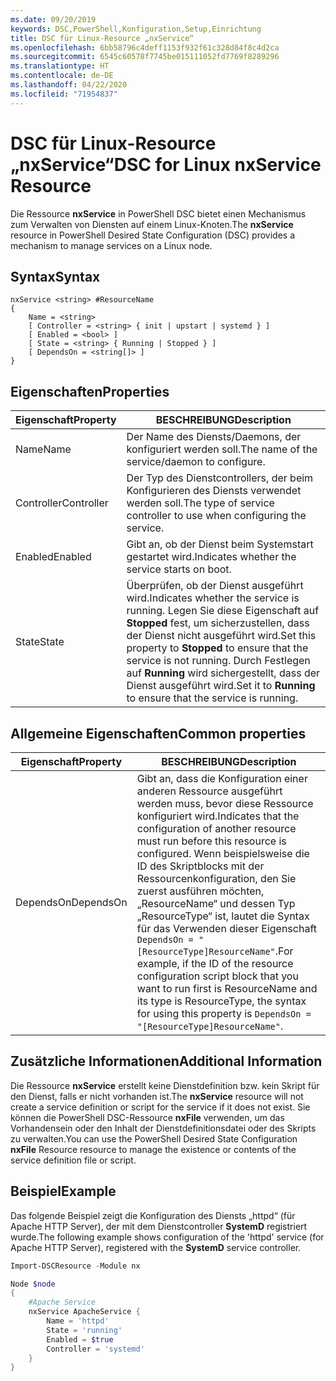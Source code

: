 ```yaml
---
ms.date: 09/20/2019
keywords: DSC,PowerShell,Konfiguration,Setup,Einrichtung
title: DSC für Linux-Resource „nxService“
ms.openlocfilehash: 6bb58796c4deff1153f932f61c328d84f8c4d2ca
ms.sourcegitcommit: 6545c60578f7745be015111052fd7769f8289296
ms.translationtype: HT
ms.contentlocale: de-DE
ms.lasthandoff: 04/22/2020
ms.locfileid: "71954837"
---
```

# <a name="dsc-for-linux-nxservice-resource"></a><span data-ttu-id="d73bf-103">DSC für Linux-Resource „nxService“</span><span class="sxs-lookup"><span data-stu-id="d73bf-103">DSC for Linux nxService Resource</span></span>

<span data-ttu-id="d73bf-104">Die Ressource **nxService** in PowerShell DSC bietet einen Mechanismus zum Verwalten von Diensten auf einem Linux-Knoten.</span><span class="sxs-lookup"><span data-stu-id="d73bf-104">The **nxService** resource in PowerShell Desired State Configuration (DSC) provides a mechanism to manage services on a Linux node.</span></span>

## <a name="syntax"></a><span data-ttu-id="d73bf-105">Syntax</span><span class="sxs-lookup"><span data-stu-id="d73bf-105">Syntax</span></span>

```Syntax
nxService <string> #ResourceName
{
    Name = <string>
    [ Controller = <string> { init | upstart | systemd } ]
    [ Enabled = <bool> ]
    [ State = <string> { Running | Stopped } ]
    [ DependsOn = <string[]> ]
}
```

## <a name="properties"></a><span data-ttu-id="d73bf-106">Eigenschaften</span><span class="sxs-lookup"><span data-stu-id="d73bf-106">Properties</span></span>

|<span data-ttu-id="d73bf-107">Eigenschaft</span><span class="sxs-lookup"><span data-stu-id="d73bf-107">Property</span></span> |<span data-ttu-id="d73bf-108">BESCHREIBUNG</span><span class="sxs-lookup"><span data-stu-id="d73bf-108">Description</span></span> |
|---|---|
|<span data-ttu-id="d73bf-109">Name</span><span class="sxs-lookup"><span data-stu-id="d73bf-109">Name</span></span> |<span data-ttu-id="d73bf-110">Der Name des Diensts/Daemons, der konfiguriert werden soll.</span><span class="sxs-lookup"><span data-stu-id="d73bf-110">The name of the service/daemon to configure.</span></span> |
|<span data-ttu-id="d73bf-111">Controller</span><span class="sxs-lookup"><span data-stu-id="d73bf-111">Controller</span></span> |<span data-ttu-id="d73bf-112">Der Typ des Dienstcontrollers, der beim Konfigurieren des Diensts verwendet werden soll.</span><span class="sxs-lookup"><span data-stu-id="d73bf-112">The type of service controller to use when configuring the service.</span></span> |
|<span data-ttu-id="d73bf-113">Enabled</span><span class="sxs-lookup"><span data-stu-id="d73bf-113">Enabled</span></span> |<span data-ttu-id="d73bf-114">Gibt an, ob der Dienst beim Systemstart gestartet wird.</span><span class="sxs-lookup"><span data-stu-id="d73bf-114">Indicates whether the service starts on boot.</span></span> |
|<span data-ttu-id="d73bf-115">State</span><span class="sxs-lookup"><span data-stu-id="d73bf-115">State</span></span> |<span data-ttu-id="d73bf-116">Überprüfen, ob der Dienst ausgeführt wird.</span><span class="sxs-lookup"><span data-stu-id="d73bf-116">Indicates whether the service is running.</span></span> <span data-ttu-id="d73bf-117">Legen Sie diese Eigenschaft auf **Stopped** fest, um sicherzustellen, dass der Dienst nicht ausgeführt wird.</span><span class="sxs-lookup"><span data-stu-id="d73bf-117">Set this property to **Stopped** to ensure that the service is not running.</span></span> <span data-ttu-id="d73bf-118">Durch Festlegen auf **Running** wird sichergestellt, dass der Dienst ausgeführt wird.</span><span class="sxs-lookup"><span data-stu-id="d73bf-118">Set it to **Running** to ensure that the service is running.</span></span> |

## <a name="common-properties"></a><span data-ttu-id="d73bf-119">Allgemeine Eigenschaften</span><span class="sxs-lookup"><span data-stu-id="d73bf-119">Common properties</span></span>

|<span data-ttu-id="d73bf-120">Eigenschaft</span><span class="sxs-lookup"><span data-stu-id="d73bf-120">Property</span></span> |<span data-ttu-id="d73bf-121">BESCHREIBUNG</span><span class="sxs-lookup"><span data-stu-id="d73bf-121">Description</span></span> |
|---|---|
|<span data-ttu-id="d73bf-122">DependsOn</span><span class="sxs-lookup"><span data-stu-id="d73bf-122">DependsOn</span></span> |<span data-ttu-id="d73bf-123">Gibt an, dass die Konfiguration einer anderen Ressource ausgeführt werden muss, bevor diese Ressource konfiguriert wird.</span><span class="sxs-lookup"><span data-stu-id="d73bf-123">Indicates that the configuration of another resource must run before this resource is configured.</span></span> <span data-ttu-id="d73bf-124">Wenn beispielsweise die ID des Skriptblocks mit der Ressourcenkonfiguration, den Sie zuerst ausführen möchten, „ResourceName“ und dessen Typ „ResourceType“ ist, lautet die Syntax für das Verwenden dieser Eigenschaft `DependsOn = "[ResourceType]ResourceName"`.</span><span class="sxs-lookup"><span data-stu-id="d73bf-124">For example, if the ID of the resource configuration script block that you want to run first is ResourceName and its type is ResourceType, the syntax for using this property is `DependsOn = "[ResourceType]ResourceName"`.</span></span> |

## <a name="additional-information"></a><span data-ttu-id="d73bf-125">Zusätzliche Informationen</span><span class="sxs-lookup"><span data-stu-id="d73bf-125">Additional Information</span></span>

<span data-ttu-id="d73bf-126">Die Ressource **nxService** erstellt keine Dienstdefinition bzw. kein Skript für den Dienst, falls er nicht vorhanden ist.</span><span class="sxs-lookup"><span data-stu-id="d73bf-126">The **nxService** resource will not create a service definition or script for the service if it does not exist.</span></span> <span data-ttu-id="d73bf-127">Sie können die PowerShell DSC-Ressource **nxFile** verwenden, um das Vorhandensein oder den Inhalt der Dienstdefinitionsdatei oder des Skripts zu verwalten.</span><span class="sxs-lookup"><span data-stu-id="d73bf-127">You can use the PowerShell Desired State Configuration **nxFile** Resource resource to manage the existence or contents of the service definition file or script.</span></span>

## <a name="example"></a><span data-ttu-id="d73bf-128">Beispiel</span><span class="sxs-lookup"><span data-stu-id="d73bf-128">Example</span></span>

<span data-ttu-id="d73bf-129">Das folgende Beispiel zeigt die Konfiguration des Diensts „httpd“ (für Apache HTTP Server), der mit dem Dienstcontroller **SystemD** registriert wurde.</span><span class="sxs-lookup"><span data-stu-id="d73bf-129">The following example shows configuration of the 'httpd' service (for Apache HTTP Server), registered with the **SystemD** service controller.</span></span>

```powershell
Import-DSCResource -Module nx

Node $node
{
    #Apache Service
    nxService ApacheService {
        Name = 'httpd'
        State = 'running'
        Enabled = $true
        Controller = 'systemd'
    }
}
```